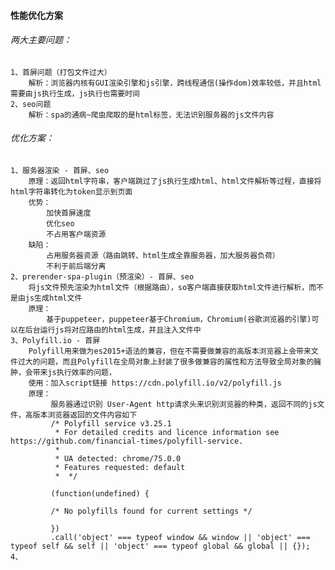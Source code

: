 #### 性能优化方案

###### 两大主要问题：

    1、首屏问题（打包文件过大）
        解析：浏览器内核有GUI渲染引擎和js引擎，跨线程通信(操作dom)效率较低，并且html需要由js执行生成，js执行也需要时间
    2、seo问题
        解析：spa的通病~爬虫爬取的是html标签，无法识别服务器的js文件内容
    
###### 优化方案：

    1、服务器渲染 - 首屏、seo
        原理：返回html字符串，客户端跳过了js执行生成html、html文件解析等过程，直接将html字符串转化为token显示到页面
        优势：
            加快首屏速度   
            优化seo
            不占用客户端资源
        缺陷：
            占用服务器资源（路由跳转、html生成全靠服务器，加大服务器负荷）
            不利于前后端分离
    2、prerender-spa-plugin（预渲染）- 首屏、seo
        将js文件预先渲染为html文件（根据路由），so客户端直接获取html文件进行解析，而不是由js生成html文件
        原理：
            基于puppeteer，puppeteer基于Chromium，Chromium(谷歌浏览器的引擎)可以在后台运行js将对应路由的html生成，并且注入文件中
    3、Polyfill.io - 首屏
        Polyfill用来做为es2015+语法的兼容，但在不需要做兼容的高版本浏览器上会带来文件过大的问题，而且Polyfill在全局对象上封装了很多做兼容的属性和方法导致全局对象的臃肿，会带来js执行效率的问题，
        使用：加入script链接 https://cdn.polyfill.io/v2/polyfill.js
        原理：  
             服务器通过识别 User-Agent http请求头来识别浏览器的种类，返回不同的js文件，高版本浏览器返回的文件内容如下
             /* Polyfill service v3.25.1
              * For detailed credits and licence information see https://github.com/financial-times/polyfill-service.
              * 
              * UA detected: chrome/75.0.0
              * Features requested: default
              *  */
             
             (function(undefined) {
             
             /* No polyfills found for current settings */
             
             })
             .call('object' === typeof window && window || 'object' === typeof self && self || 'object' === typeof global && global || {});
    4、     